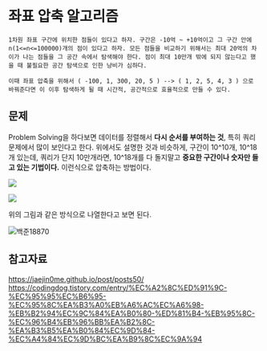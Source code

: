 # 좌표 압축 알고리즘

```
1차원 좌표 구간에 위치한 점들이 있다고 하자. 구간은 -10억 ~ +10억이고 그 구간 안에 n(1<=n<=100000)개의 점이 있다고 하자. 모든 점들을 비교하기 위해서는 최대 20억의 차이가 나는 점들을 그 공간 속에서 탐색해야 한다. 점이 최대 10만개 밖에 되지 않는다고 했을 때 불필요한 공간 탐색으로 인한 낭비가 심하다.

이때 좌표 압축을 위해서 ( -100, 1, 300, 20, 5 ) --> ( 1, 2, 5, 4, 3 ) 으로 바꿔준다면 이 이후 탐색하게 될 때 시간적, 공간적으로 효율적으로 만들 수 있다. 
```

## 문제

Problem Solving을 하다보면 데이터를 정렬해서 **다시 순서를 부여하는 것**, 특히 쿼리 문제에서 많이 보인다고 한다. 위에서도 설명한 것과 비슷하게, 구간이 10^10개, 10^18개 있는데, 쿼리가 단지 10만개라면, 10^18개를 다 돌지말고 **중요한 구간이나 숫자만 들고 있는 기법이다.** 이런식으로 압축하는 방법이다.

![](https://jaejin0me.github.io/posts50_1.jpg)

![](https://jaejin0me.github.io/posts50_2.jpg)

위의 그림과 같은 방식으로 나열한다고 보면 된다.


![백준18870](https://ifh.cc/g/egubCF.png)


## 참고자료

https://jaejin0me.github.io/post/posts50/
https://codingdog.tistory.com/entry/%EC%A2%8C%ED%91%9C-%EC%95%95%EC%B6%95-%EC%95%8C%EA%B3%A0%EB%A6%AC%EC%A6%98-%EB%B2%94%EC%9C%84%EA%B0%80-%ED%81%B4-%EB%95%8C-%EC%96%B4%EB%96%BB%EA%B2%8C-%EA%B3%B5%EA%B0%84%EC%9D%84-%EC%A4%84%EC%9D%BC%EA%B9%8C%EC%9A%94
